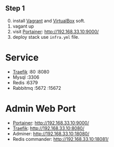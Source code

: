 

## Step 1

0. install [Vagrant](https://www.vagrantup.com/downloads) and [VirtualBox](https://www.virtualbox.org/wiki/Downloads) soft.
1. vagant up
2. visit [Portainer](https://documentation.portainer.io/quickstart/): http://192.168.33.10:9000/
3. deploy stack use `infra.yml` file.

# Service

 - [Traefik](https://doc.traefik.io/traefik/) :80 :8080
 - Mysql :3306
 - Redis :6379
 - Rabbitmq :5672 :15672

# Admin Web Port
 - [Portainer](https://documentation.portainer.io/quickstart/): http://192.168.33.10:9000/
 - [Traefik](https://doc.traefik.io/traefik/): http://192.168.33.10:8080/
 - Adminer: http://192.168.33.10:18080/
 - Redis commander: http://192.168.33.10:18081/